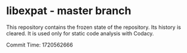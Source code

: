 # libexpat - master branch

This repository contains the frozen state of the repository.
Its history is cleared. It is used only for static code
analysis with Codacy.

Commit Time: 1720562666
